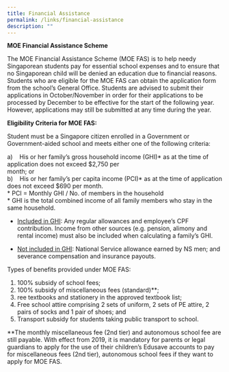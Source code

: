 ```yaml
---
title: Financial Assistance
permalink: /links/financial-assistance
description: ""
---
```

**MOE Financial Assistance Scheme**

The MOE Financial Assistance Scheme (MOE FAS) is to help needy Singaporean students pay for essential school expenses and to ensure that no Singaporean child will be denied an education due to financial reasons. Students who are eligible for the MOE FAS can obtain the application form from the school’s General Office. Students are advised to submit their applications in October/November in order for their applications to be processed by December to be effective for the start of the following year. However, applications may still be submitted at any time during the year.

  

**Eligibility Criteria for MOE FAS:**

Student must be a Singapore citizen enrolled in a Government or Government-aided school and meets either one of the following criteria:

a)    His or her family’s gross household income (GHI)* as at the time of application does not exceed $2,750 per
<br>month; or
<br>b)    His or her family’s per capita income (PCI)* as at the time of application does not exceed $690 per month.
    <br>*   PCI = Monthly GHI / No. of members in the household
    <br>* GHI is the total combined income of all family members who stay in the same household.

*   <u>Included in GHI</u>: Any regular allowances and employee’s CPF contribution. Income from other sources (e.g. pension, alimony and rental income) must also be included when calculating a family’s GHI.  
    
*   <u>Not included in GHI</u>: National Service allowance earned by NS men; and severance compensation and insurance payouts.  
    

  

Types of benefits provided under MOE FAS:

1) 100% subsidy of school fees;
2) 100% subsidy of miscellaneous fees (standard)**;
3) ree textbooks and stationery in the approved textbook list;
4) Free school attire comprising 2 sets of uniform, 2 sets of PE attire, 2 pairs of socks and 1 pair of shoes; and
5) Transport subsidy for students taking public transport to school.

  

\*\*The monthly miscellaneous fee (2nd tier) and autonomous school fee are still payable. With effect from 2019, it is mandatory for parents or legal guardians to apply for the use of their children’s Edusave accounts to pay for miscellaneous fees (2nd tier), autonomous school fees if they want to apply for MOE FAS.
